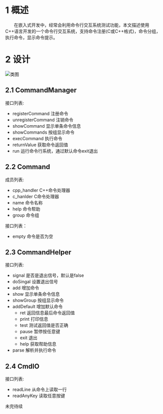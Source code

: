 # 1 概述
&emsp;&emsp;在嵌入式开发中，经常会利用命令行交互系统测试功能，本文描述使用C++语言开发的一个命令行交互系统，支持命令注册(C或C++格式)，命令分组，执行命令，显示命令提示。
# 2 设计
![类图](https://img-blog.csdnimg.cn/direct/10084492b59a42cbadaf2dda20db7e76.png#pic_center)

## 2.1 CommandManager
接口列表:
- registerCommand 注册命令
- unregisterCommand 注销命令
- showCommand 显示单条命令信息
- showCommands 按组显示命令
- execCommand 执行命令
- returnValue 获取命令返回值
- run 运行命令行系统，通过默认命令exit退出

## 2.2 Command
成员列表:
- cpp_handler C++命令处理器
- c_hanlder   C命令处理器
- name 命令名称
- help 命令帮助
- group 命令组

接口列表：
- empty 命令是否为空
  
## 2.3 CommandHelper
接口列表:
- signal 是否是退出信号，默认是false
- doSingal 设置退出信号
- add 增加命令
- show 显示单条命令信息
- showGroup 按组显示命令
- addDefault 增加默认命令
  - ret 返回信息最后命令返回值
  - print 打印信息
  - test 测试返回值是否正确
  - pause 暂停按任意键
  - exit 退出
  - help 获取帮助信息
- parse 解析并执行命令

## 2.4 CmdIO
接口列表:
- readLine 从命令上读取一行
- readAnyKey 读取任意按键

未完待续
